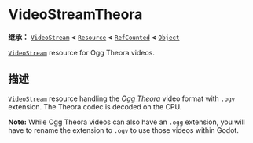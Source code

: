 <!-- ⚠ 请勿编辑本文件 ⚠ -->
<!-- 本文档使用脚本从 WeDot 引擎源码仓库生成。 -->
<!-- 生成脚本：https://github.com/WeDot-Engine/WeDot/tree/master/doc/tools/make_md.py； -->
<!-- 原文件：https://github.com/WeDot-Engine/WeDot/tree/master/modules/theora/doc_classes/VideoStreamTheora.xml。 -->

<div id="_class_videostreamtheora"></div>

# VideoStreamTheora

**继承：** [`VideoStream`](class_videostream.md) **<** [`Resource`](class_resource.md) **<** [`RefCounted`](class_refcounted.md) **<** [`Object`](class_object.md)

[`VideoStream`](class_videostream.md) resource for Ogg Theora videos.

## 描述

[`VideoStream`](class_videostream.md) resource handling the [*Ogg Theora*](https://www.theora.org/) video format with `.ogv` extension. The Theora codec is decoded on the CPU.

 **Note:** While Ogg Theora videos can also have an `.ogg` extension, you will have to rename the extension to `.ogv` to use those videos within Godot.

[^virtual]: 本方法通常需要用户覆盖才能生效。
[^const]: 本方法无副作用，不会修改该实例的任何成员变量。
[^vararg]: 本方法除了能接受在此处描述的参数外，还能够继续接受任意数量的参数。
[^constructor]: 本方法用于构造某个类型。
[^static]: 调用本方法无需实例，可直接使用类名进行调用。
[^operator]: 本方法描述的是使用本类型作为左操作数的有效运算符。
[^bitfield]: 这个值是由下列位标志构成位掩码的整数。
[^void]: 无返回值。
